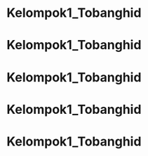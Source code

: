 # Kelompok1_Tobanghid
# Kelompok1_Tobanghid
# Kelompok1_Tobanghid
# Kelompok1_Tobanghid
# Kelompok1_Tobanghid
